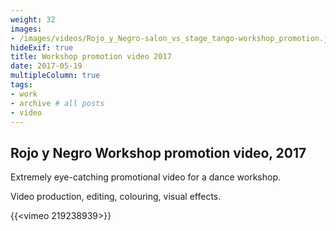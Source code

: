 ```yaml
---
weight: 32
images:
- /images/videos/Rojo_y_Negro-salon_vs_stage_tango-workshop_promotion.jpg
hideExif: true
title: Workshop promotion video 2017
date: 2017-05-19
multipleColumn: true
tags:
- work
- archive # all posts
- video
---
```


## Rojo y Negro Workshop promotion video, 2017

Extremely eye-catching promotional video for a dance workshop.

Video production, editing, colouring, visual effects.

{{<vimeo 219238939>}}
